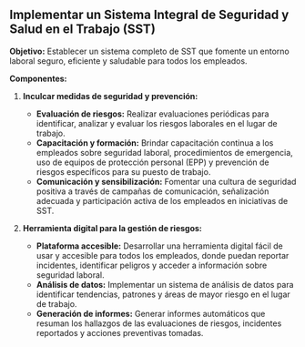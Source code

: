 ## Implementar un Sistema Integral de Seguridad y Salud en el Trabajo (SST)

**Objetivo:** Establecer un sistema completo de SST que fomente un entorno laboral seguro, eficiente y saludable para todos los empleados.

**Componentes:**

1. **Inculcar medidas de seguridad y prevención:**

   * **Evaluación de riesgos:** Realizar evaluaciones periódicas para identificar, analizar y evaluar los riesgos laborales en el lugar de trabajo.
   * **Capacitación y formación:** Brindar capacitación continua a los empleados sobre seguridad laboral, procedimientos de emergencia, uso de equipos de protección personal (EPP) y prevención de riesgos específicos para su puesto de trabajo.
   * **Comunicación y sensibilización:** Fomentar una cultura de seguridad positiva a través de campañas de comunicación, señalización adecuada y participación activa de los empleados en iniciativas de SST.

2. **Herramienta digital para la gestión de riesgos:**

   * **Plataforma accesible:** Desarrollar una herramienta digital fácil de usar y accesible para todos los empleados, donde puedan reportar incidentes, identificar peligros y acceder a información sobre seguridad laboral.
   * **Análisis de datos:** Implementar un sistema de análisis de datos para identificar tendencias, patrones y áreas de mayor riesgo en el lugar de trabajo.
   * **Generación de informes:** Generar informes automáticos que resuman los hallazgos de las evaluaciones de riesgos, incidentes reportados y acciones preventivas tomadas.



